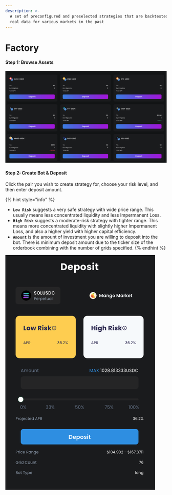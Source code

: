 ```yaml
---
description: >-
  A set of preconfigured and preselected strategies that are backtested against
  real data for various markets in the past
---
```


# Factory

#### Step 1: Browse Assets

![Pools | Factory](<../../.gitbook/assets/image (2) (1) (1) (1).png>)

#### Step 2: Create Bot & Deposit

Click the pair you wish to create strategy for, choose your risk level, and then enter deposit amount.

{% hint style="info" %}
* **`Low Risk`** suggests a very safe strategy with wide price range. This usually means less concentrated liquidity and less Impermanent Loss.
* **`High Risk`** suggests a moderate-risk strategy with tighter range. This means more concentrated liquidity with slightly higher Impermanent Loss, and also a higher yield with higher capital efficiency.&#x20;
* **`Amount`** is the amount of investment you are willing to deposit into the bot. There is minimum deposit amount due to the ticker size of the orderbook combining with the number of grids specified.
{% endhint %}

![](../../.gitbook/assets/image.png)
